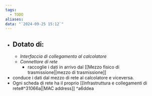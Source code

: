 ```yaml
---
tags:
  - TODO
aliases: 
data: "`2024-09-25 15:12`"
---
```

- ## Dotato di:
	- _Interfaccia di collegamento al calcolatore_
	- _Connettore di rete_
		- raccoglie i dati in arrivo dal [[Mezzo fisico di trasmissione||mezzo di trasmissione]]  
- conduce i dati dal mezzo di rete al calcolatore e viceversa.
- Ogni scheda di rete ha il proprio [[Infrastruttura e collegamenti di rete#^31066a||MAC address]]  ^a6ddea